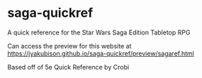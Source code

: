 # saga-quickref
A quick reference for the Star Wars Saga Edition Tabletop RPG

Can access the preview for this website at
https://jyakubison.github.io/saga-quickref/preview/sagaref.html


Based off of 5e Quick Reference by Crobi
